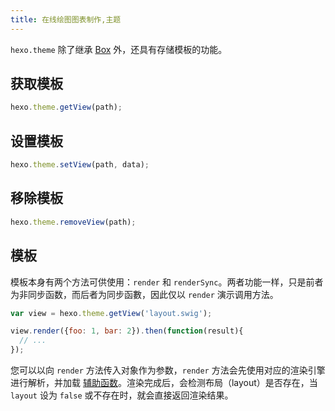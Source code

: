 ```yaml
---
title: 在线绘图图表制作,主题
---
```

`hexo.theme` 除了继承 [Box](box.html) 外，还具有存储模板的功能。

## 获取模板

``` js
hexo.theme.getView(path);
```

## 设置模板

``` js
hexo.theme.setView(path, data);
```

## 移除模板

``` js
hexo.theme.removeView(path);
```

## 模板

模板本身有两个方法可供使用：`render` 和 `renderSync`。两者功能一样，只是前者为非同步函数，而后者为同步函數，因此仅以 `render` 演示调用方法。

``` js
var view = hexo.theme.getView('layout.swig');

view.render({foo: 1, bar: 2}).then(function(result){
  // ...
});
```

您可以以向 `render` 方法传入对象作为参数，`render` 方法会先使用对应的渲染引擎进行解析，并加载 [辅助函数](helper.html)。渲染完成后，会检测布局（layout）是否存在，当 `layout` 设为 `false` 或不存在时，就会直接返回渲染结果。
